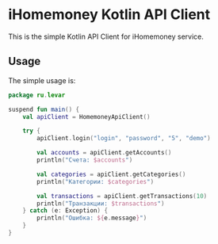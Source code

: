 # iHomemoney Kotlin API Client
This is the simple Kotlin API Client for iHomemoney service.

## Usage
The simple usage is:

```kotlin
package ru.levar

suspend fun main() {
    val apiClient = HomemoneyApiClient()

    try {
        apiClient.login("login", "password", "5", "demo")

        val accounts = apiClient.getAccounts()
        println("Счета: $accounts")

        val categories = apiClient.getCategories()
        println("Категории: $categories")

        val transactions = apiClient.getTransactions(10)
        println("Транзакции: $transactions")
    } catch (e: Exception) {
        println("Ошибка: ${e.message}")
    }
}
```
